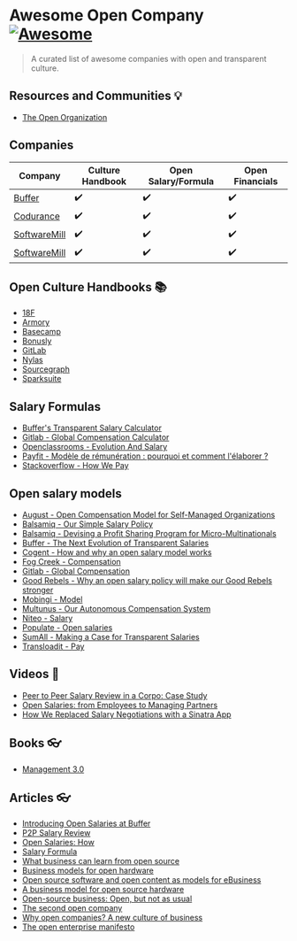 # Awesome Open Company [![Awesome](https://cdn.rawgit.com/sindresorhus/awesome/d7305f38d29fed78fa85652e3a63e154dd8e8829/media/badge.svg)](https://github.com/sindresorhus/awesome)

> A curated list of awesome companies with open and transparent culture.


## Resources and Communities 💡
- [The Open Organization](//theopenorganization.org)

## Companies

| Company  | Culture Handbook  | Open Salary/Formula  |  Open Financials |  
|---|---|---|---|
| [Buffer](https://buffer.com/about)  | ✔️  | ✔️  | ✔️  |   
| [Codurance](https://codurance.com/about-us/our-story/)  | ✔️  |  ✔️ |  ✔️ |   
| [SoftwareMill](https://softwaremill.com/culture-of-remote-company/) | ✔️  | ✔️  | ✔️  |   
| [SoftwareMill](https://softwaremill.com/culture-of-remote-company/) | ✔️  | ✔️  | ✔️  |   

## Open Culture Handbooks 📚 

- [18F](https://github.com/18F/handbook)
- [Armory](https://www.armory.io/blog/how-armory-iterates)
- [Basecamp](https://github.com/basecamp/handbook)
- [Bonusly](https://github.com/bonusly/un-handbook)
- [GitLab](https://about.gitlab.com/handbook)
- [Nylas](https://github.com/nylas/handbook)
- [Sourcegraph](https://about.sourcegraph.com/handbook)
- [Sparksuite](https://handbook.sparksuite.com)

## Salary Formulas
* [Buffer's Transparent Salary Calculator](https://buffer.com/salary)
* [Gitlab - Global Compensation Calculator](https://about.gitlab.com/2018/03/23/gitlabs-global-compensation-calculator-the-next-iteration)
* [Openclassrooms - Evolution And Salary](https://openclassrooms.com/en/courses/3851206-how-do-we-work-at-openclassrooms/6523261-evolution-and-salary)
* [Payfit - Modèle de rémunération : pourquoi et comment l'élaborer ?](https://blog.payfit.com/modele-de-remuneration.html)
* [Stackoverflow - How We Pay](https://stackoverflow.com/company/salary/calculator)


## Open salary models

* [August - Open Compensation Model for Self-Managed Organizations](https://medium.com/21st-century-organizational-development/the-august-open-compensation-model-for-self-managed-organizations-69f2c5d9649c)
* [Balsamiq - Our Simple Salary Policy](https://blog.balsamiq.com/salary)
* [Balsamiq - Devising a Profit Sharing Program for Micro-Multinationals](https://blog.balsamiq.com/profitsharing)
* [Buffer - The Next Evolution of Transparent Salaries](https://open.buffer.com/salary-formula)
* [Cogent - How and why an open salary model works](https://cogent.co/blog/how-and-why-an-open-salary-model-works)
* [Fog Creek - Compensation](https://www.joelonsoftware.com/2000/08/30/fog-creek-compensation/)
* [Gitlab - Global Compensation](https://about.gitlab.com/handbook/people-operations/global-compensation)
* [Good Rebels - Why an open salary policy will make our Good Rebels stronger](https://www.goodrebels.com/why-an-open-salary-policy-will-make-our-good-rebels-stronger)
* [Mobingi - Model](https://medium.com/@waylandzhang/open-salary-model-at-mobingi-41b728d73e7e)
* [Multunus - Our Autonomous Compensation System](https://github.com/multunus/Open-Playbook#compensation-system)
* [Niteo - Salary](https://github.com/niteoweb/handbook/blob/master/5_People/salary.md)
* [Populate - Open salaries](https://medium.com/populate-blog/open-salaries-at-populate-be15df504535)
* [SumAll - Making a Case for Transparent Salaries](https://blog.sumall.com/journal/making-a-case-for-transparent-salaries.html)
* [Transloadit - Pay](https://transloadit.com/jobs/#pay)

## Videos 🍿
- [Peer to Peer Salary Review in a Corpo: Case Study](https://www.youtube.com/watch?v=vQMYjpjpelg)
- [Open Salaries: from Employees to Managing Partners](https://www.youtube.com/watch?v=P7_dq2YiHJ8)
- [How We Replaced Salary Negotiations with a Sinatra App](https://www.youtube.com/watch?v=N8u9H6JDAzo)

## Books  👓
- [Management 3.0](https://www.amazon.com/Management-3-0-Developers-Developing-Addison-Wesley/dp/0321712471/?tag=sizovs-20)

## Articles 👓
- [Introducing Open Salaries at Buffer](https://buffer.com/resources/introducing-open-salaries-at-buffer-including-our-transparent-formula-and-all-individual-salaries/)
- [P2P Salary Review](http://blog.solidcraft.eu/2015/11/p2p-salary-review.html)
- [Open Salaries: How](https://blog.lunarlogic.io/2015/open-salaries-how/)
- [Salary Formula](https://management30.com/practice/salary-formula/)
- [What business can learn from open source](http://www.paulgraham.com/opensource.html)
- [Business models for open hardware](http://www.openp2pdesign.org/2011/open-design/business-models-for-open-hardware/)
- [Open source software and open content as models for eBusiness](http://www.rogerclarke.com/EC/Bled04.html)
- [A business model for open source hardware](http://www.longtail.com/the_long_tail/2009/01/a-business-mode.html)
- [Open-source business: Open, but not as usual](http://www.economist.com/node/5624944)
- [The second open company](https://medium.com/gratipay-blog/the-second-open-company-4cbab7ca1a47)
- [Why open companies? A new culture of business](https://medium.com/open-companies/why-open-companies-fdb74d1b4f0f)
- [The open enterprise manifesto](http://www.opencompany.org/resources/whitepaper.pdf)
